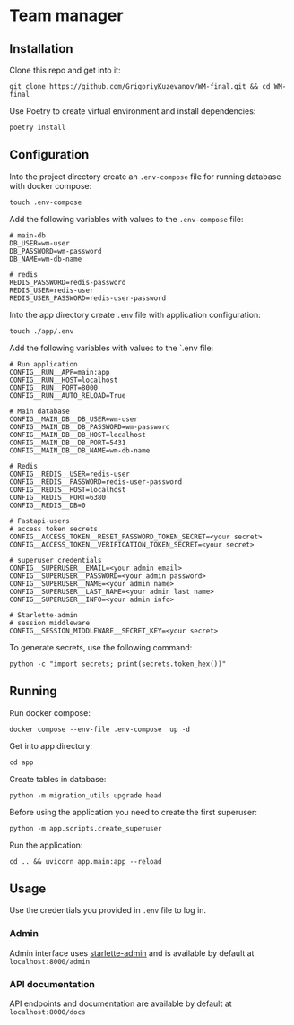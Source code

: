 # Team manager

## Installation
Clone this repo and get into it:
```shell
git clone https://github.com/GrigoriyKuzevanov/WM-final.git && cd WM-final
```

Use Poetry to create virtual environment and install dependencies:
```shell
poetry install
```

## Configuration

Into the project directory create an `.env-compose` file for running database with docker compose:

```shell
touch .env-compose
```

Add the following variables with values to the `.env-compose` file:

```env
# main-db
DB_USER=wm-user
DB_PASSWORD=wm-password
DB_NAME=wm-db-name

# redis
REDIS_PASSWORD=redis-password
REDIS_USER=redis-user
REDIS_USER_PASSWORD=redis-user-password
```

Into the app directory create `.env` file with application configuration:

```shell
touch ./app/.env
```

Add the following variables with values to the `.env file:

```env
# Run application
CONFIG__RUN__APP=main:app
CONFIG__RUN__HOST=localhost
CONFIG__RUN__PORT=8000
CONFIG__RUN__AUTO_RELOAD=True

# Main database
CONFIG__MAIN_DB__DB_USER=wm-user
CONFIG__MAIN_DB__DB_PASSWORD=wm-password
CONFIG__MAIN_DB__DB_HOST=localhost
CONFIG__MAIN_DB__DB_PORT=5431
CONFIG__MAIN_DB__DB_NAME=wm-db-name

# Redis
CONFIG__REDIS__USER=redis-user
CONFIG__REDIS__PASSWORD=redis-user-password
CONFIG__REDIS__HOST=localhost
CONFIG__REDIS__PORT=6380
CONFIG__REDIS__DB=0

# Fastapi-users
# access token secrets
CONFIG__ACCESS_TOKEN__RESET_PASSWORD_TOKEN_SECRET=<your secret>
CONFIG__ACCESS_TOKEN__VERIFICATION_TOKEN_SECRET=<your secret>

# superuser credentials
CONFIG__SUPERUSER__EMAIL=<your admin email>
CONFIG__SUPERUSER__PASSWORD=<your admin password>
CONFIG__SUPERUSER__NAME=<your admin name>
CONFIG__SUPERUSER__LAST_NAME=<your admin last name>
CONFIG__SUPERUSER__INFO=<your admin info>

# Starlette-admin
# session middleware
CONFIG__SESSION_MIDDLEWARE__SECRET_KEY=<your secret>
```
To generate secrets, use the following command:

```shell
python -c "import secrets; print(secrets.token_hex())"
```

## Running

Run docker compose:

```shell
docker compose --env-file .env-compose  up -d
```

Get into app directory:

```shell
cd app
```

Create tables in database:
```shell
python -m migration_utils upgrade head
```

Before using the application you need to create the first superuser:

```shell
python -m app.scripts.create_superuser
```

Run the application:

```shell
cd .. && uvicorn app.main:app --reload
```

## Usage

Use the credentials you provided in `.env` file to log in.

### Admin

Admin interface uses [starlette-admin](https://jowilf.github.io/starlette-admin/) and is available by default at `localhost:8000/admin`

### API documentation
API endpoints and documentation are available by default at `localhost:8000/docs`
